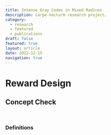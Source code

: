 ```yaml
---
title: Intense Gray Codes in Mixed Radices
description: Carpe-nocturm research project.
category:
  - research
  - featured
  - publications
draft: false
featured: true
layout: article
date: 2022-12-15
navigation: true
---
```


# Reward Design

## Concept Check
 
 &nbsp;
 
### Definitions
